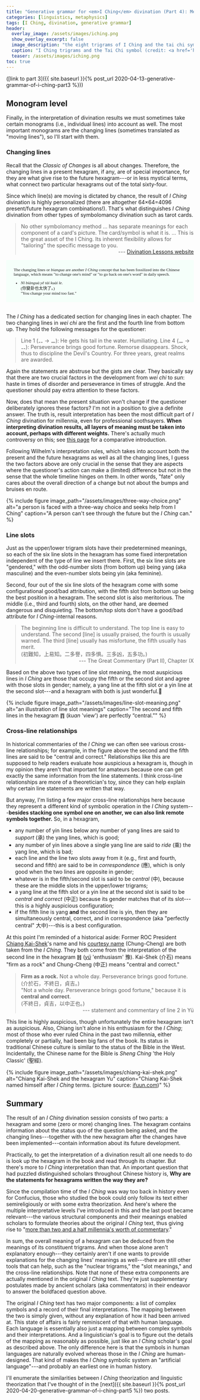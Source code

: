 ```yaml
---
title: "Generative grammar for <em>I Ching</em> divination (Part 4): Meaning II"
categories: [linguistics, metaphysics]
tags: [I Ching, divination, generative grammar]
header:
  overlay_image: /assets/images/iching.png
  show_overlay_excerpt: false
  image_description: "the eight trigrams of I Ching and the tai chi symbol"
  caption: "I Ching trigrams and the Tai Chi symbol (credit: <a href='https://commons.wikimedia.org/wiki/File:Pakua.svg' title='via Wikimedia Commons'>Benoît Stella alias BenduKiwi</a> / <a href='http://creativecommons.org/licenses/by-sa/3.0/'>CC BY-SA</a>)"
  teaser: /assets/images/iching.png
toc: true
---
```


([link to part 3]({{ site.baseurl }}{% post_url 2020-04-13-generative-grammar-of-i-ching-part3 %}))

## Monogram level
Finally, in the interpretation of divination results we must sometimes take certain monograms (i.e., individual lines) into account as well. The most important monograms are the changing lines (sometimes translated as "moving lines"), so I'll start with them.

### Changing lines
Recall that the _Classic of Changes_ is all about changes. Therefore, the changing lines in a present hexagram, if any, are of special importance, for they are what give rise to the future hexagram---or in less mystical terms, what connect two particular hexagrams out of the total sixty-four.

Since which line(s) are moving is dictated by chance, the result of _I Ching_ divination is highly personalized (there are altogether 64×64=4096 present/future hexagram combinations!). That's what distinguishes _I Ching_ divination from other types of symbolomancy divination such as tarot cards.
>No other symbolomancy method ... has separate meanings for each component of a card's picture. The card/symbol is what it is. ... This is the great asset of the I Ching. Its inherent flexibility allows for "tailoring" the specific message to you.<br>
><span style="text-align: right; display: block;"> --- [Divination Lessons website](https://divinationlessons.wordpress.com/2020/01/17/i-ching-divination-part-2-casting-the-hexagram/)</span>

<div style="padding-left:20px; padding-right:20px; padding-top:20px; padding-bottom:7px; margin-bottom: 30px; display:block; background-color:MintCream; font-family:Georgia; font-size:80%;">
The changing lines or <i>biangua</i> are another <i>I Ching</i> concept that has been fossilized into the Chinese language, which means "to change one's mind" or "to go back on one's word" in daily speech.<br>

<ul>
<li><i>Nǐ biànguà yě tài kuài le.</i><br>
(<span class="hanyu">你變卦也太快了。</span>)<br>
"You change your mind too fast."</li>
</ul>
</div>

The _I Ching_ has a dedicated section for changing lines in each chapter. The two changing lines in _wei chi_ are the first and the fourth line from bottom up. They hold the following messages for the questioner:
>Line 1 (⚋ → ⚊): He gets his tail in the water. Humiliating.
>Line 4 (⚊ → ⚋): Perseverance brings good fortune. Remorse disappears. Shock, thus to discipline the Devil's Country. For three years, great realms are awarded.

Again the statements are abstruse but the gists are clear. They basically say that there are two crucial factors in the development from _wei chi_ to _sun_: haste in times of disorder and perseverance in times of struggle. And the questioner should pay extra attention to these factors.

Now, does that mean the present situation won't change if the questioner deliberately ignores these factors? I'm not in a position to give a definite answer. The truth is, result interpretation has been the most difficult part of _I Ching_ divination for millennia, even for professional soothsayers. **When interpreting divination results, all layers of meaning must be taken into account, perhaps with different weights.** There's actually much controversy on this; see [this page](http://www.russellcottrell.com/VirtualYarrowStalks/rules.htm) for a comparative introduction.

Following Wilhelm's interpretation rules, which takes into account both the present and the future hexagrams as well as all the changing lines, I guess the two factors above are only crucial in the sense that they are aspects where the questioner's action can make a (limited) difference but not in the sense that the whole timeline hinges on them. In other words, "fate" only cares about the overall direction of a change but not about the bumps and bruises en route.

{% include figure image_path="/assets/images/three-way-choice.png" alt="a person is faced with a three-way choice and seeks help from I Ching" caption="A person can't see through the future but the _I Ching_ can." %}

### Line slots
Just as the upper/lower trigram slots have their predetermined meanings, so each of the six line slots in the hexagram has some fixed interpretation independent of the type of line we insert there. First, the six line slots are "gendered," with the odd-number slots (from bottom up) being yang (aka masculine) and the even-number slots being yin (aka feminine).

<a id="qualit"></a>Second, four out of the six line slots of the hexagram come with some configurational good/bad attribution, with the fifth slot from bottom up being the best position in a hexagram. The second slot is also meritorious. The middle (i.e., third and fourth) slots, on the other hand, are deemed dangerous and disquieting. The bottom/top slots don't have a good/bad attribute for _I Ching_-internal reasons.
>The beginning line is difficult to understand. The top line is easy to understand. The second [line] is usually praised, the fourth is usually warned. The third [line] usually has misfortune, the fifth usually has merit.<br>
>(<span class="hanyu">初難知，上易知。二多譽，四多惧。三多凶，五多功。</span>)<br>
><span style="text-align: right; display: block;"> --- The Great Commentary (Part II), Chapter IX</span>

<a id="agree"></a>Based on the above two types of line slot meaning, the most auspicious lines in _I Ching_ are those that occupy the fifth or the second slot and agree with those slots in gender; namely, a yang line at the fifth slot or a yin line at the second slot---and a hexagram with both is just wonderful.👑

{% include figure image_path="/assets/images/line-slot-meaning.png" alt="an illustration of line slot meanings" caption="The second and fifth lines in the hexagram ䷓ (_kuan_ 'view') are perfectly &ldquo;central.&rdquo;" %}

<a id="crossline"></a>
### Cross-line relationships
In historical commentaries of the _I Ching_ we can often see various cross-line relationships; for example, in the figure above the second and the fifth lines are said to be "central and correct." Relationships like this are supposed to help readers evaluate how auspicious a hexagram is, though in my opinion they aren't that important for amateurs because one can get exactly the same information from the line statements. I think cross-line relationships are more of a theoretician's toy, since they can help explain why certain line statements are written that way.

But anyway, I'm listing a few major cross-line relationships here because they represent a different kind of symbolic operation in the _I Ching_ system---**besides stacking one symbol one on another, we can also link remote symbols together.** So, in a hexagram,
- any number of yin lines below any number of yang lines are said to _support_ (<span class="hanyu">承</span>) the yang lines, which is good;
- any number of yin lines above a single yang line are said to _ride_ (<span class="hanyu">乘</span>) the yang line, which is bad;
- each line and the line two slots away from it (e.g., first and fourth, second and fifth) are said to be in _correspondence_ (<span class="hanyu">應</span>), which is only good when the two lines are opposite in gender;
- whatever is in the fifth/second slot is said to be _central_ (<span class="hanyu">中</span>), because these are the middle slots in the upper/lower trigrams;
- <a id="correctly"></a>a yang line at the fifth slot or a yin line at the second slot is said to be _central and correct_ (<span class="hanyu">中正</span>) because its gender matches that of its slot---this is a highly auspicious configuration;
- <a id="perfectly"></a>if the fifth line is yang **and** the second line is yin, then they are simultaneously central, correct, and in correspondence (aka "perfectly central" <span class="hanyu">大中</span>)---this is a best configuration.

At this point I'm reminded of a historical aside: Former ROC President [Chiang Kai-Shek](https://zh.wikipedia.org/zh-tw/蔣中正#稱呼名字)'s name and his [courtesy name](https://en.wikipedia.org/wiki/Courtesy_name) (Chung-Cheng) are both taken from the _I Ching_. They both come from the interpretation of the second line in the hexagram ䷏ ([_yü_](https://www.iching-online.com/hexagrams/iching-hexagram-001000.html) 'enthusiasm' <span class='hanyu'>豫</span>). Kai-Shek (<span class='hanyu'>介石</span>) means "firm as a rock" and Chung-Cheng (<span class='hanyu'>中正</span>) means "central and correct."
>**Firm as a rock.** Not a whole day. Perseverance brings good fortune.<br>
>(<span class="hanyu">介於石，不終日，貞吉。</span>)<br>
>"Not a whole day. Perseverance brings good fortune," because it is **central and correct**.<br>
>(<span class="hanyu">不終日，貞吉，以中正也。</span>)<br>
><span style="text-align: right; display: block;"> --- statement and commentary of line 2 in Yü</span>

This line is highly auspicious, though unfortunately the entire hexagram isn't as auspicious. Also, Chiang isn't alone in his enthusiasm for the _I Ching_; most of those who ever ruled China in the past two millennia, either completely or partially, had been big fans of the book. Its status in traditional Chinese culture is similar to the status of the Bible in the West. Incidentally, the Chinese name for the Bible is _Sheng Ching_ 'the Holy Classic' (<span class="hanyu">聖經</span>).

{% include figure image_path="/assets/images/chiang-kai-shek.png" alt="Chiang Kai-Shek and the hexagram Yu" caption="Chiang Kai-Shek named himself after _I Ching_ terms. (picture source: <a href='http://www.ifuun.com/a2018071214644409/'>ifuun.com</a>)" %}

<a id="summary"></a>
## Summary
The result of an _I Ching_ divination session consists of two parts: a hexagram and some (zero or more) changing lines. The hexagram contains information about the status quo of the question being asked, and the changing lines---together with the new hexagram after the changes have been implemented---contain information about its future development.

Practically, to get the interpretation of a divination result all one needs to do is look up the hexagram in the book and read through its chapter. But there's more to _I Ching_ interpretation than that. An important question that had puzzled distinguished scholars throughout Chinese history is, **Why are the statements for hexagrams written the way they are?**

Since the compilation time of the _I Ching_ was way too back in history even for Confucius, those who studied the book could only follow its text either semireligiously or with some extra theorization. And here's where the multiple interpretative levels I've introduced in this and the last post became relevant---the various structural components and their meanings enabled scholars to formulate theories about the original _I Ching_ text, thus giving rise to "[more than two and a half millennia's worth of commentary](https://en.wikipedia.org/wiki/I_Ching)."

In sum, the overall meaning of a hexagram can be deduced from the meanings of its constituent trigrams. And when those alone aren't explanatory enough---they certainly aren't if one wants to provide explanations for the changing lines' meanings as well---there are still other tools that can help, such as the "nuclear trigrams," the "slot meanings," and the cross-line relationships. Note that none of these extra components are actually mentioned in the original _I Ching_ text. They're just supplementary postulates made by ancient scholars (aka commentators) in their endeavor to answer the boldfaced question above.

The original _I Ching_ text has two major components: a list of complex symbols and a record of their final interpretations. The mapping between the two is simply given, without any explanation of how it had been arrived at. This state of affairs is fairly reminiscent of that with human language. Each language is essentially also just a mapping between complex symbols and their interpretations. And a linguistician's goal is to figure out the details of the mapping as reasonably as possible, just like an _I Ching_ scholar's goal as described above. The only difference here is that the symbols in human languages are naturally evolved whereas those in the _I Ching_ are human-designed. That kind of makes the _I Ching_ symbolic system an "artificial language"---and probably an earliest one in human history.

I'll enumerate the similarities between _I Ching_ theorization and linguistic theorization that I've thought of in the [next]({{ site.baseurl }}{% post_url 2020-04-20-generative-grammar-of-i-ching-part5 %}) two posts.
